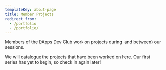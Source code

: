 ```yaml
---
templateKey: about-page
title: Member Projects
redirect_from:
  - /portfolio
  - /portfolio/
---
```


Members of the DApps Dev Club work on projects during (and between) our sessions.

We will catalogue the projects that have been worked on here.
Our first series has yet to begin, so check in again later!
